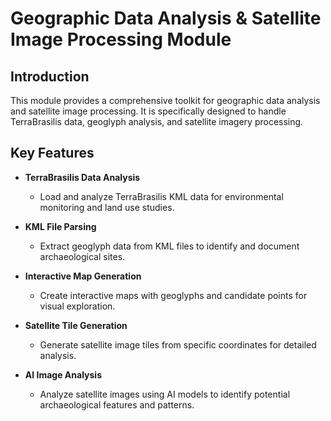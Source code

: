 # Geographic Data Analysis & Satellite Image Processing Module

## Introduction
This module provides a comprehensive toolkit for geographic data analysis and satellite image processing. It is specifically designed to handle TerraBrasilis data, geoglyph analysis, and satellite imagery processing.

## Key Features

- **TerraBrasilis Data Analysis**
  - Load and analyze TerraBrasilis KML data for environmental monitoring and land use studies.

- **KML File Parsing**
  - Extract geoglyph data from KML files to identify and document archaeological sites.

- **Interactive Map Generation**
  - Create interactive maps with geoglyphs and candidate points for visual exploration.

- **Satellite Tile Generation**
  - Generate satellite image tiles from specific coordinates for detailed analysis.

- **AI Image Analysis**
  - Analyze satellite images using AI models to identify potential archaeological features and patterns.
